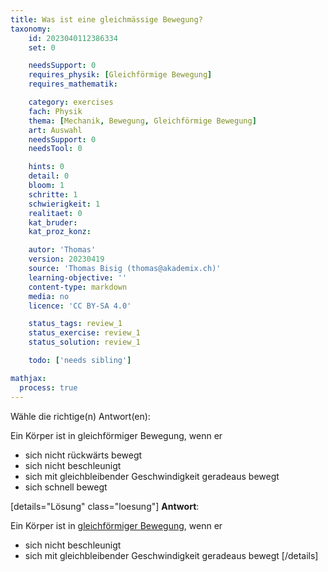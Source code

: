 ```yaml
---
title: Was ist eine gleichmässige Bewegung?
taxonomy:
	id: 2023040112386334
	set: 0

	needsSupport: 0
	requires_physik: [Gleichförmige Bewegung]
	requires_mathematik: 

	category: exercises
	fach: Physik
	thema: [Mechanik, Bewegung, Gleichförmige Bewegung]
	art: Auswahl
	needsSupport: 0
	needsTool: 0

	hints: 0
	detail: 0
	bloom: 1
	schritte: 1
	schwierigkeit: 1
	realitaet: 0
	kat_bruder:
	kat_proz_konz: 

	autor: 'Thomas'
	version: 20230419
	source: 'Thomas Bisig (thomas@akademix.ch)'
	learning-objective: ''
	content-type: markdown
	media: no
	licence: 'CC BY-SA 4.0'

	status_tags: review_1
	status_exercise: review_1
	status_solution: review_1

	todo: ['needs sibling']

mathjax:
  process: true
---
```


Wähle die richtige(n) Antwort(en):

Ein Körper ist in gleichförmiger Bewegung, wenn er

- sich nicht rückwärts bewegt
- sich nicht beschleunigt
- sich mit gleichbleibender Geschwindigkeit geradeaus bewegt
- sich schnell bewegt


[details="Lösung" class="loesung"]
**Antwort**:

Ein Körper ist in [gleichförmiger Bewegung](/konzepte/konzept-1), wenn er
- sich nicht beschleunigt
- sich mit gleichbleibender Geschwindigkeit geradeaus bewegt
[/details]